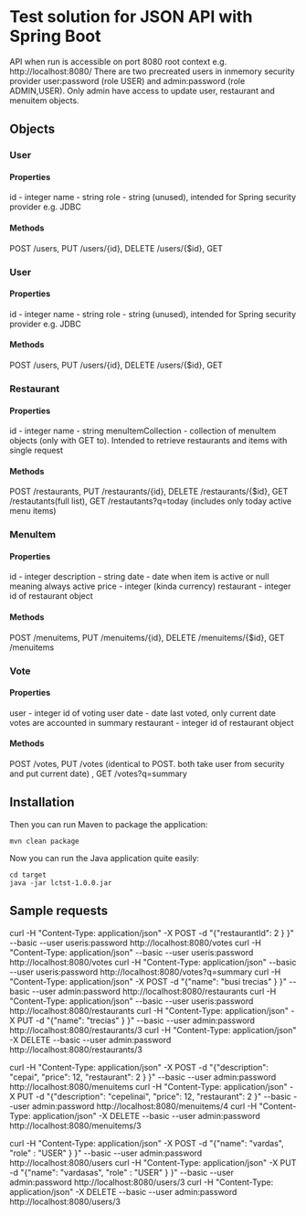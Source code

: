 # Test solution for JSON API with Spring Boot

API when run is accessible on port 8080 root context e.g. http://localhost:8080/
There are two precreated users in inmemory security provider user:password (role USER) and admin:password (role ADMIN,USER). Only admin have access to update user, restaurant and menuitem objects.

## Objects

### User

#### Properties
id - integer
name - string
role - string (unused), intended for Spring security provider e.g. JDBC

#### Methods
POST /users, PUT /users/{id}, DELETE /users/{$id}, GET

### User

#### Properties
id - integer
name - string
role - string (unused), intended for Spring security provider e.g. JDBC

#### Methods
POST /users, PUT /users/{id}, DELETE /users/{$id}, GET

### Restaurant

#### Properties
id - integer
name - string
menuItemCollection - collection of menuItem objects (only with GET to). Intended to retrieve restaurants and items  with single request

#### Methods
POST /restaurants, PUT /restaurants/{id}, DELETE /restaurants/{$id}, GET /restautants(full list), GET /restautants?q=today (includes only today active menu items)

### MenuItem

#### Properties
id - integer
description - string
date - date when item is active or null meaning always active 
price - integer (kinda currency)
restaurant - integer id of restaurant object

#### Methods
POST /menuitems, PUT /menuitems/{id}, DELETE /menuitems/{$id}, GET /menuitems 

### Vote

#### Properties
user - integer id of voting user
date - date last voted, only current date votes are accounted in summary
restaurant - integer id of restaurant object


#### Methods
POST /votes, PUT /votes (identical to POST. both take user from security and put current date) , GET /votes?q=summary

## Installation
Then you can run Maven to package the application:
```
mvn clean package
```

Now you can run the Java application quite easily:
```
cd target
java -jar lctst-1.0.0.jar
```

## Sample requests

curl -H "Content-Type: application/json" -X POST -d "{\"restaurantId\": 2 } }" --basic --user useris:password http://localhost:8080/votes
curl -H "Content-Type: application/json" --basic --user useris:password http://localhost:8080/votes
curl -H "Content-Type: application/json" --basic --user useris:password http://localhost:8080/votes?q=summary
curl -H "Content-Type: application/json" -X POST -d "{\"name\": \"busi trecias\" } }" --basic --user admin:password http://localhost:8080/restaurants
curl -H "Content-Type: application/json" --basic --user useris:password http://localhost:8080/restaurants
curl -H "Content-Type: application/json" -X PUT -d "{\"name\": \"trecias\" } }" --basic --user admin:password http://localhost:8080/restaurants/3
curl -H "Content-Type: application/json" -X DELETE --basic --user admin:password http://localhost:8080/restaurants/3

curl -H "Content-Type: application/json" -X POST -d "{\"description\": \"cepai\", \"price\": 12, \"restaurant\": 2 } }" --basic --user admin:password http://localhost:8080/menuitems
curl -H "Content-Type: application/json" -X PUT -d "{\"description\": \"cepelinai\", \"price\": 12, \"restaurant\": 2 }" --basic --user admin:password http://localhost:8080/menuitems/4
curl -H "Content-Type: application/json" -X DELETE --basic --user admin:password http://localhost:8080/menuitems/3

curl -H "Content-Type: application/json" -X POST -d "{\"name\": \"vardas\", \"role\" : \"USER\" } }" --basic --user admin:password http://localhost:8080/users
curl -H "Content-Type: application/json" -X PUT -d "{\"name\": \"vardasas\", \"role\" : \"USER\" } }" --basic --user admin:password http://localhost:8080/users/3
curl -H "Content-Type: application/json" -X DELETE --basic --user admin:password http://localhost:8080/users/3
